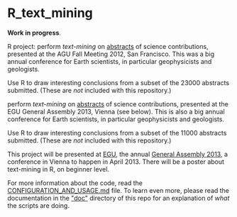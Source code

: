R_text_mining
=============

**Work in progress**.

R project: perform *text-mining* on  [abstracts][0] of science contributions, 
presented at the AGU Fall Meeting 2012, San Francisco. 
This was a big annual conference for Earth scientists, in particular geophysicists and geologists.

Use R to draw interesting conclusions from a subset of the 23000 abstracts submitted. (These are *not* included with this repository.)

perform *text-mining* on  [abstracts][0] of science contributions, 
presented at the EGU General Assembly 2013, Vienna (see below). 
This is also a big annual conference for Earth scientists, in particular geophysicists and geologists.

Use R to draw interesting conclusions from a subset of the 11000 abstracts submitted. (These are *not* included with this repository.)




This project will be presented at [EGU][2], the annual [General Assembly 2013][1], a conference in Vienna to happen in April 2013. 
There will be a poster about text-mining in R, on beginner level.

For more information about the code, read the [CONFIGURATION_AND_USAGE.md](CONFIGURATION_AND_USAGE.md) file.
To learn even more, please read the documentation in the ["doc"](doc) directory of this repo for an explanation of  *what* the scripts are doing.


[0]: http://agu-fm12.abstractcentral.com/planner.jsp
[1]: http://www.egu2013.eu/
[2]: http://www.egu.eu/

